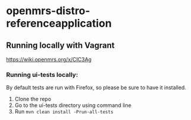 openmrs-distro-referenceapplication
===================================

## Running locally with Vagrant 
https://wiki.openmrs.org/x/CIC3Ag

### Running ui-tests locally:

By default tests are run with Firefox, so please be sure to have it installed.

1. Clone the repo
2. Go to the ui-tests directory using command line
3. Run `mvn clean install -Prun-all-tests`
